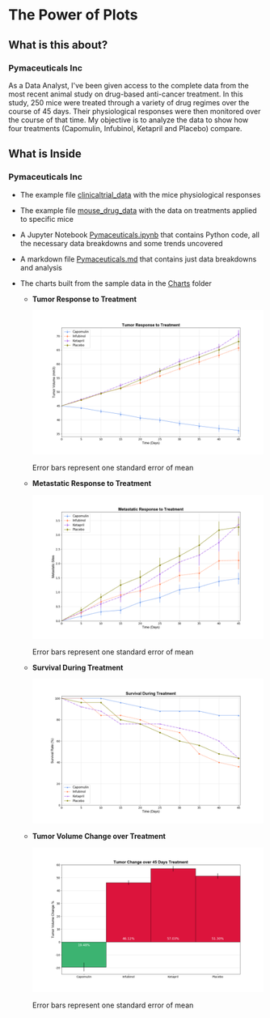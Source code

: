 # The Power of Plots

## What is this about?

### Pymaceuticals Inc

As a Data Analyst, I've been given access to the complete data from the most recent animal study on drug-based anti-cancer treatment. In this study, 250 mice were treated through a variety of drug regimes over the course of 45 days. Their physiological responses were then monitored over the course of that time. My objective is to analyze the data to show how four treatments (Capomulin, Infubinol, Ketapril and Placebo) compare.

## What is Inside

### Pymaceuticals Inc

- The example file [clinicaltrial_data](Input/clinicaltrial_data) with the mice physiological responses

- The example file [mouse_drug_data](Input/mouse_drug_data) with the data on treatments applied to specific mice
  
- A Jupyter Notebook [Pymaceuticals.ipynb](Code/Pymaceuticals.ipynb) that contains Python code, all the necessary data breakdowns and some trends uncovered

- A markdown file [Pymaceuticals.md](Output/Pymaceuticals.md) that contains just data breakdowns and analysis
  
- The charts built from the sample data in the [Charts](Output/Charts) folder
  
  - **Tumor Response to Treatment**
    
    ![Tumor Response to Treatment](Output/Charts/Tumor%20Response%20to%20Treatment.png)

    Error bars represent one standard error of mean

  - **Metastatic Response to Treatment**
    
    ![Metastatic Response to Treatment](Output/Charts/Metastatic%20Response%20to%20Treatment.png)

    Error bars represent one standard error of mean

  - **Survival During Treatment**
    
    ![Survival During Treatment](Output/Charts/Survival%20During%20Treatment.png)

  - **Tumor Volume Change over Treatment**

    ![Tumor Volume Change over Treatment](Output/Charts/Tumor%20Volume%20Change%20over%20Treatment.png)

    Error bars represent one standard error of mean